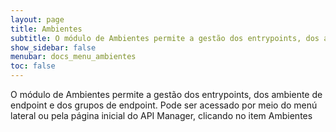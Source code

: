 ```yaml
---
layout: page
title: Ambientes
subtitle: O módulo de Ambientes permite a gestão dos entrypoints, dos ambiente de endpoint e dos grupos de endpoint. Pode ser acessado por meio do menú lateral ou pela página inicial do API Manager, clicando no item Ambientes
show_sidebar: false
menubar: docs_menu_ambientes
toc: false
---
```


O módulo de Ambientes permite a gestão dos entrypoints, dos ambiente de endpoint e dos grupos de endpoint. Pode ser acessado por meio do menú lateral ou pela página inicial do API Manager, clicando no item Ambientes
